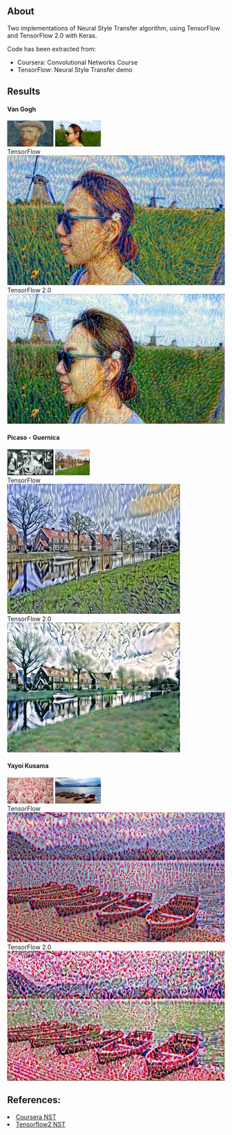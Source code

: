 ## About

Two implementations of Neural Style Transfer algorithm, using TensorFlow and TensorFlow 2.0 with Keras.

Code has been extracted from:

- Coursera: Convolutional Networks Course
- TensorFlow: Neural Style Transfer demo 

## Results

#### Van Gogh

<div>
<img src="./tensorflow1/images/pattern_5.png" alt="alt text" width="auto" height="60">
<img src="./tensorflow1/images/content_1.jpg" alt="alt text" width="auto" height="60">
</div>
TensorFlow
<div>
<img src="./tensorflow1/results/generated_image_1.jpg" alt="alt text" width="auto" height="300">
</div>
TensorFlow 2.0
<div>
<img src="./tensorflow2/results/generated_image_1.jpg" alt="alt text" width="auto" height="300">
</div>

#### Picaso - Guernica

<div>
<img src="./tensorflow1/images/pattern_1.jpg" alt="alt text" width="auto" height="60">
<img src="./tensorflow1/images/content_4.jpg" alt="alt text" width="auto" height="60">
</div>
TensorFlow
<div>
<img src="./tensorflow1/results/generated_image_2.png" alt="alt text" width="auto" height="300">
</div>
TensorFlow 2.0
<div>
<img src="./tensorflow2/results/generated_image_2.jpg" alt="alt text" width="auto" height="300">
</div>


#### Yayoi Kusama

<div>
<img src="./tensorflow1/images/pattern_3.jpg" alt="alt text" width="auto" height="60">
<img src="./tensorflow1/images/content_3.jpg" alt="alt text" width="auto" height="60">
</div>
TensorFlow
<div>
<img src="./tensorflow1/results/generated_image_3.png" alt="alt text" width="auto" height="300">
</div>
TensorFlow 2.0
<div>
<img src="./tensorflow2/results/generated_image_3.jpg" alt="alt text" width="auto" height="300">
</div>


## References:

<li>
  <a href="https://www.coursera.org/learn/convolutional-neural-networks/notebook/lEthw/art-generation-with-neural-style-transfer">Coursera NST</a>
</li>
<li>
<a href="https://www.tensorflow.org/tutorials/generative/style_transfer">Tensorflow2 NST</a>
</li>